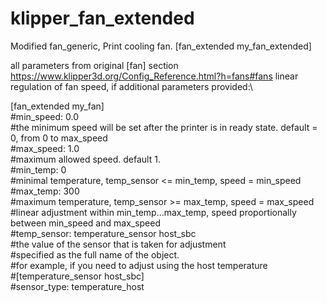 # klipper_fan_extended

Modified fan_generic, Print cooling fan.
[fan_extended my_fan_extended]

all parameters from original [fan] section https://www.klipper3d.org/Config_Reference.html?h=fans#fans
linear regulation of fan speed, if additional parameters provided:\

[fan_extended my_fan]\
#min_speed: 0.0\
#the minimum speed will be set after the printer is in ready state. default = 0, from  0 to max_speed\
#max_speed: 1.0\
#maximum allowed speed. default 1.\
#min_temp: 0\
#minimal temperature, temp_sensor <= min_temp, speed = min_speed\
#max_temp: 300\
#maximum temperature, temp_sensor >= max_temp, speed = max_speed\
#linear adjustment within min_temp...max_temp, speed proportionally between min_speed and max_speed\
#temp_sensor: temperature_sensor host_sbc\
#the value of the sensor that is taken for adjustment\
#specified as the full name of the object.\
#for example, if you need to adjust using the host temperature\
#[temperature_sensor host_sbc]\
#sensor_type: temperature_host
#
#
#

